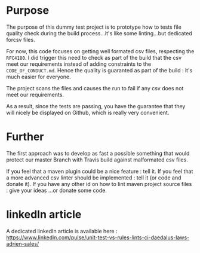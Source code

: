 # Purpose

The purpose of this dummy test project is to prototype how to tests
file quality check during the build process...it's like some linting...but dedicated forcsv files.

For now, this code focuses on getting well formated csv files, respecting the ```RFC4180```. I did trigger
this need to check as part of the build that the csv meet our requirements instead of adding constraints
to the ```CODE_OF_CONDUCT.md```. Hence the quality is guaranted as part of the build : it's much
easier for everyone.

The project scans the files and causes the run to fail if any csv does not meet our requirements.

As a result, since the tests are passing, you have the guarantee that they will nicely be displayed on Github,
which is really very convenient.

# Further

The first approach was to develop as fast a possible something that would protect our master Branch
with Travis build against malformated csv files.

If you feel that a maven plugin could be a nice feature : tell it.
If you feel that a more advanced csv linter should be implemented : tell it (or code and donate it).
If you have any other id on how to lint maven project source files : give your ideas ...or donate some code.

# linkedIn article

A dedicated linkedIn article is available here : https://www.linkedin.com/pulse/unit-test-vs-rules-lints-ci-daedalus-laws-adrien-sales/
